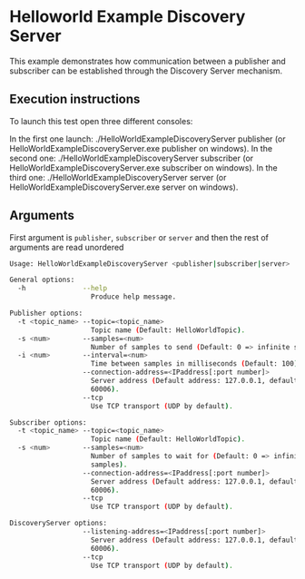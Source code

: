# Helloworld Example Discovery Server

This example demonstrates how communication between a publisher and subscriber can be established through the Discovery
Server mechanism.

## Execution instructions

To launch this test open three different consoles:

In the first one launch: ./HelloWorldExampleDiscoveryServer publisher (or HelloWorldExampleDiscoveryServer.exe publisher on windows).
In the second one: ./HelloWorldExampleDiscoveryServer subscriber (or HelloWorldExampleDiscoveryServer.exe subscriber on windows).
In the third one: ./HelloWorldExampleDiscoveryServer server (or HelloWorldExampleDiscoveryServer.exe server on windows).

## Arguments

First argument is `publisher`, `subscriber` or `server` and then the rest of arguments are read unordered

```sh
Usage: HelloWorldExampleDiscoveryServer <publisher|subscriber|server>

General options:
  -h              --help
                    Produce help message.

Publisher options:
  -t <topic_name> --topic=<topic_name>
                    Topic name (Default: HelloWorldTopic).
  -s <num>        --samples=<num>
                    Number of samples to send (Default: 0 => infinite samples).
  -i <num>        --interval=<num>
                    Time between samples in milliseconds (Default: 100).
                  --connection-address=<IPaddress[:port number]>
                    Server address (Default address: 127.0.0.1, default port:
                    60006).
                  --tcp
                    Use TCP transport (UDP by default).

Subscriber options:
  -t <topic_name> --topic=<topic_name>
                    Topic name (Default: HelloWorldTopic).
  -s <num>        --samples=<num>
                    Number of samples to wait for (Default: 0 => infinite
                    samples).
                  --connection-address=<IPaddress[:port number]>
                    Server address (Default address: 127.0.0.1, default port:
                    60006).
                  --tcp
                    Use TCP transport (UDP by default).

DiscoveryServer options:
                  --listening-address=<IPaddress[:port number]>
                    Server address (Default address: 127.0.0.1, default port:
                    60006).
                  --tcp
                    Use TCP transport (UDP by default).
```
